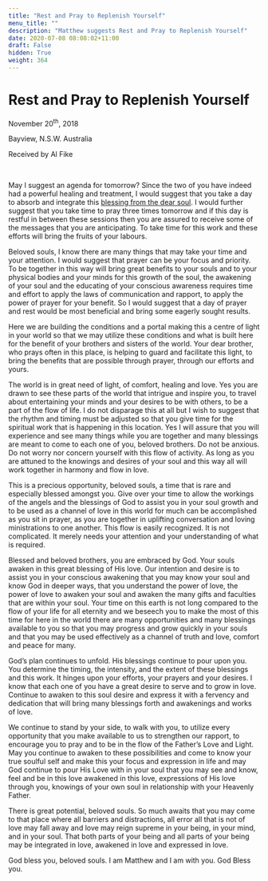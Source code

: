 ```yaml
---
title: "Rest and Pray to Replenish Yourself"
menu_title: ""
description: "Matthew suggests Rest and Pray to Replenish Yourself"
date: 2020-07-08 08:08:02+11:00
draft: False
hidden: True
weight: 364
---
```

# Rest and Pray to Replenish Yourself

November 20<sup>th</sup>, 2018

Bayview, N.S.W. Australia

Received by Al Fike

 

May I suggest an agenda for tomorrow? Since the two of you have indeed had a powerful healing and treatment, I would suggest that you take a day to absorb and integrate this [blessing from the dear soul](/contemporary-messages/messages-sorted-year/messages-2018/visit-to-a-healer-af-20-nov-2018/). I would further suggest that you take time to pray three times tomorrow and if this day is restful in between these sessions then you are assured to receive some of the messages that you are anticipating. To take time for this work and these efforts will bring the fruits of your labours. 

Beloved souls, I know there are many things that may take your time and your attention. I would suggest that prayer can be your focus and priority. To be together in this way will bring great benefits to your souls and to your physical bodies and your minds for this growth of the soul, the awakening of your soul and the educating of your conscious awareness requires time and effort to apply the laws of communication and rapport, to apply the power of prayer for your benefit. So I would suggest that a day of prayer and rest would be most beneficial and bring some eagerly sought results. 

Here we are building the conditions and a portal making this a centre of light in your world so that we may utilize these conditions and what is built here for the benefit of your brothers and sisters of the world. Your dear brother, who prays often in this place, is helping to guard and facilitate this light, to bring the benefits that are possible through prayer, through our efforts and yours. 

The world is in great need of light, of comfort, healing and love. Yes you are drawn to see these parts of the world that intrigue and inspire you, to travel about entertaining your minds and your desires to be with others, to be a part of the flow of life. I do not disparage this at all but I wish to suggest that the rhythm and timing must be adjusted so that you give time for the spiritual work that is happening in this location. Yes I will assure that you will experience and see many things while you are together and many blessings are meant to come to each one of you, beloved brothers. Do not be anxious. Do not worry nor concern yourself with this flow of activity. As long as you are attuned to the knowings and desires of your soul and this way all will work together in harmony and flow in love. 

This is a precious opportunity, beloved souls, a time that is rare and especially blessed amongst you. Give over your time to allow the workings of the angels and the blessings of God to assist you in your soul growth and to be used as a channel of love in this world for much can be accomplished as you sit in prayer, as you are together in uplifting conversation and loving ministrations to one another. This flow is easily recognized. It is not complicated. It merely needs your attention and your understanding of what is required. 

Blessed and beloved brothers, you are embraced by God. Your souls awaken in this great blessing of His love. Our intention and desire is to assist you in your conscious awakening that you may know your soul and know God in deeper ways, that you understand the power of love, the power of love to awaken your soul and awaken the many gifts and faculties that are within your soul. 
Your time on this earth is not long compared to the flow of your life for all eternity and we beseech you to make the most of this time for here in the world there are many opportunities and many blessings available to you so that you may progress and grow quickly in your souls and that you may be used effectively as a channel of truth and love, comfort and peace for many. 

God’s plan continues to unfold. His blessings continue to pour upon you. You determine the timing, the intensity, and the extent of these blessings and this work. It hinges upon your efforts, your prayers and your desires. I know that each one of you have a great desire to serve and to grow in love. Continue to awaken to this soul desire and express it with a fervency and dedication that will bring many blessings forth and awakenings and works of love. 

We continue to stand by your side, to walk with you, to utilize every opportunity that you make available to us to strengthen our rapport, to encourage you to pray and to be in the flow of the Father’s Love and Light. May you continue to awaken to these possibilities and come to know your true soulful self and make this your focus and expression in life and may God continue to pour His Love with in your soul that you may see and know, feel and be in this love awakened in this love, expressions of His love through you, knowings of your own soul in relationship with your Heavenly Father.

There is great potential, beloved souls. So much awaits that you may come to that place where all barriers and distractions, all error all that is not of love may fall away and love may reign supreme in your being, in your mind, and in your soul. That both parts of your being and all parts of your being may be integrated in love, awakened in love and expressed in love. 

God bless you, beloved souls. I am Matthew and I am with you. God Bless you. 

